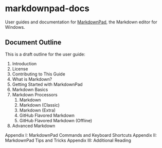 markdownpad-docs
================

User guides and documentation for [MarkdownPad](http://markdownpad.com), the Markdown editor for Windows.

## Document Outline

This is a draft outline for the user guide:

1. Introduction
2. License
3. Contributing to This Guide
4. What is Markdown?
5. Getting Started with MarkdownPad
6. Markdown Basics
7. Markdown Processors
   1. Markdown
   2. Markdown (Classic)
   3. Markdown (Extra)
   4. GitHub Flavored Markdown
   5. GitHub Flavored Markdown (Offline)
8. Advanced Markdown

Appendix I: MarkdownPad Commands and Keyboard Shortcuts
Appendix II: MarkdownPad Tips and Tricks
Appendix III: Additional Reading